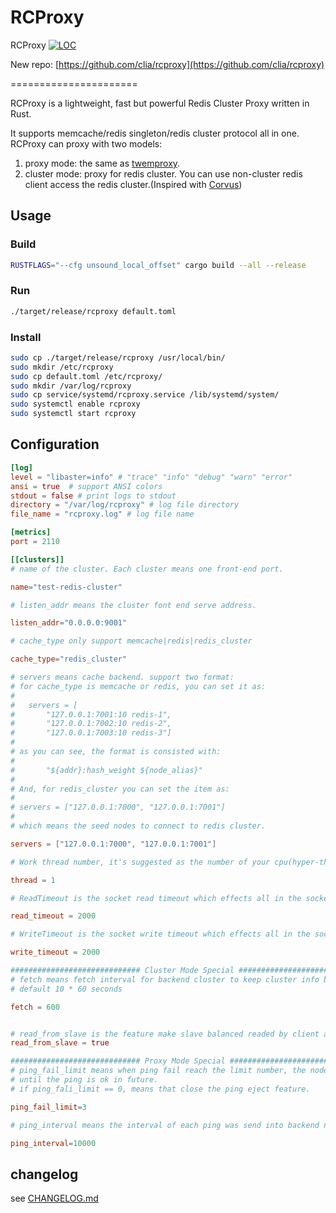 # RCProxy

RCProxy [![LOC](https://tokei.rs/b1/github/clia/rcproxy)](https://github.com/clia/rcproxy)

New repo: [https://github.com/clia/rcproxy](https://github.com/clia/rcproxy)

======================

RCProxy is a lightweight, fast but powerful Redis Cluster Proxy written in Rust.

It supports memcache/redis singleton/redis cluster protocol all in one. RCProxy can proxy with two models:

1. proxy mode: the same as [twemproxy](https://github.com/twitter/twemproxy).
2. cluster mode: proxy for redis cluster. You can use non-cluster redis client access the redis cluster.(Inspired with [Corvus](https://github.com/eleme/corvus))

## Usage

### Build

```bash
RUSTFLAGS="--cfg unsound_local_offset" cargo build --all --release
```

### Run

```bash
./target/release/rcproxy default.toml
```

### Install

```bash
sudo cp ./target/release/rcproxy /usr/local/bin/
sudo mkdir /etc/rcproxy
sudo cp default.toml /etc/rcproxy/
sudo mkdir /var/log/rcproxy
sudo cp service/systemd/rcproxy.service /lib/systemd/system/
sudo systemctl enable rcproxy
sudo systemctl start rcproxy
```

## Configuration

```Toml
[log]
level = "libaster=info" # "trace" "info" "debug" "warn" "error"
ansi = true  # support ANSI colors
stdout = false # print logs to stdout
directory = "/var/log/rcproxy" # log file directory
file_name = "rcproxy.log" # log file name

[metrics]
port = 2110

[[clusters]]
# name of the cluster. Each cluster means one front-end port.

name="test-redis-cluster"

# listen_addr means the cluster font end serve address.

listen_addr="0.0.0.0:9001"

# cache_type only support memcache|redis|redis_cluster

cache_type="redis_cluster"

# servers means cache backend. support two format:
# for cache_type is memcache or redis, you can set it as:
#
#   servers = [
#       "127.0.0.1:7001:10 redis-1",
#       "127.0.0.1:7002:10 redis-2",
#       "127.0.0.1:7003:10 redis-3"]
#
# as you can see, the format is consisted with:
#
#       "${addr}:hash_weight ${node_alias}"
#
# And, for redis_cluster you can set the item as:
#
# servers = ["127.0.0.1:7000", "127.0.0.1:7001"]
#
# which means the seed nodes to connect to redis cluster.

servers = ["127.0.0.1:7000", "127.0.0.1:7001"]

# Work thread number, it's suggested as the number of your cpu(hyper-thread) number.

thread = 1

# ReadTimeout is the socket read timeout which effects all in the socket in millisecond

read_timeout = 2000

# WriteTimeout is the socket write timeout which effects all in the socket in millisecond

write_timeout = 2000

############################# Cluster Mode Special #######################################################
# fetch means fetch interval for backend cluster to keep cluster info become newer.
# default 10 * 60 seconds

fetch = 600


# read_from_slave is the feature make slave balanced readed by client and ignore side effects.
read_from_slave = true

############################# Proxy Mode Special #######################################################
# ping_fail_limit means when ping fail reach the limit number, the node will be ejected from the cluster
# until the ping is ok in future.
# if ping_fali_limit == 0, means that close the ping eject feature.

ping_fail_limit=3

# ping_interval means the interval of each ping was send into backend node in millisecond.

ping_interval=10000
```

## changelog

see [CHANGELOG.md](/CHANGELOG.md)
